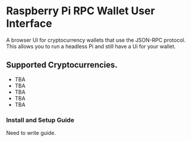 # Raspberry Pi RPC Wallet User Interface
A browser UI for cryptocurrency wallets that use the JSON-RPC protocol.
This allows you to run a headless Pi and still have a Ui for your wallet.

## Supported Cryptocurrencies.  
* TBA
* TBA
* TBA
* TBA
* TBA

### Install and Setup Guide
Need to write guide.
###
